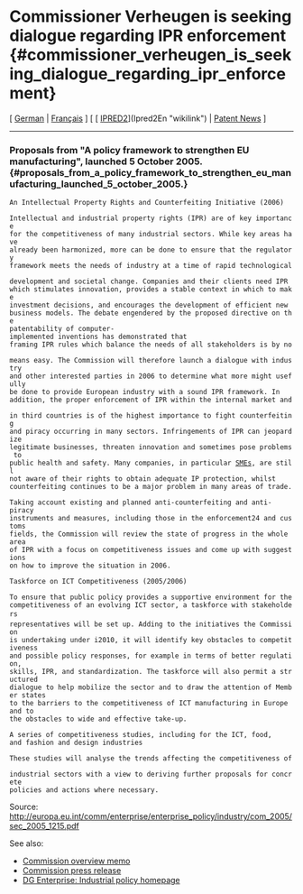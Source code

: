 # Commissioner Verheugen is seeking dialogue regarding IPR enforcement {#commissioner_verheugen_is_seeking_dialogue_regarding_ipr_enforcement}

\[ [ German](ComVerheugen051005De "wikilink") \| [
Français](ComVerheugen051005Fr "wikilink") \] \[ [
[IPRED2](IPRED2 "wikilink")](Ipred2En "wikilink") \| [ Patent
News](SwpatcninoEn "wikilink") \]

------------------------------------------------------------------------

### Proposals from \"A policy framework to strengthen EU manufacturing\", launched 5 October 2005. {#proposals_from_a_policy_framework_to_strengthen_eu_manufacturing_launched_5_october_2005.}

`An Intellectual Property Rights and Counterfeiting Initiative (2006)`

`Intellectual and industrial property rights (IPR) are of key importance `\
`for the competitiveness of many industrial sectors. While key areas have`\
`already been harmonized, more can be done to ensure that the regulatory `\
`framework meets the needs of industry at a time of rapid technological `\
`development and societal change. Companies and their clients need IPR `\
`which stimulates innovation, provides a stable context in which to make `\
`investment decisions, and encourages the development of efficient new `\
`business models. The debate engendered by the proposed directive on the `\
`patentability of computer-implemented inventions has demonstrated that `\
`framing IPR rules which balance the needs of all stakeholders is by no `\
`means easy. The Commission will therefore launch a dialogue with industry`\
`and other interested parties in 2006 to determine what more might usefully`\
`be done to provide European industry with a sound IPR framework. In `\
`addition, the proper enforcement of IPR within the internal market and `\
`in third countries is of the highest importance to fight counterfeiting `\
`and piracy occurring in many sectors. Infringements of IPR can jeopardize `\
`legitimate businesses, threaten innovation and sometimes pose problems to `\
`public health and safety. Many companies, in particular `[`SMEs`](SMEs "wikilink")`, are still `\
`not aware of their rights to obtain adequate IP protection, whilst `\
`counterfeiting continues to be a major problem in many areas of trade. `\
`Taking account existing and planned anti-counterfeiting and anti-piracy `\
`instruments and measures, including those in the enforcement24 and customs`\
`fields, the Commission will review the state of progress in the whole area`\
`of IPR with a focus on competitiveness issues and come up with suggestions`\
`on how to improve the situation in 2006.`

`Taskforce on ICT Competitiveness (2005/2006)`

`To ensure that public policy provides a supportive environment for the`\
`competitiveness of an evolving ICT sector, a taskforce with stakeholders`\
`representatives will be set up. Adding to the initiatives the Commission`\
`is undertaking under i2010, it will identify key obstacles to competitiveness`\
`and possible policy responses, for example in terms of better regulation,`\
`skills, IPR, and standardization. The taskforce will also permit a structured`\
`dialogue to help mobilize the sector and to draw the attention of Member states`\
`to the barriers to the competitiveness of ICT manufacturing in Europe and to`\
`the obstacles to wide and effective take-up.`

`A series of competitiveness studies, including for the ICT, food,`\
`and fashion and design industries`

`These studies will analyse the trends affecting the competitiveness of `\
`industrial sectors with a view to deriving further proposals for concrete`\
`policies and actions where necessary.`

Source:
<http://europa.eu.int/comm/enterprise/enterprise_policy/industry/com_2005/sec_2005_1215.pdf>

See also:

-   [Commission overview
    memo](http://europa.eu.int/rapid/pressReleasesAction.do?reference=MEMO/05/352&type=HTML&aged=0&language=EN&guiLanguage=en "wikilink")
-   [Commission press
    release](http://europa.eu.int/rapid/pressReleasesAction.do?reference=IP/05/1225&type=HTML&aged=0&language=EN&guiLanguage=en "wikilink")
-   [DG Enterprise: Industrial policy
    homepage](http://europa.eu.int/comm/enterprise/enterprise_policy/industry/index_en.htm "wikilink")
